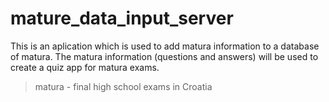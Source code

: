 # mature_data_input_server

This is an aplication which is used to add matura information to a database of matura. The matura information (questions and answers) will be used to create a quiz app for matura exams.

> matura - final high school exams in Croatia
